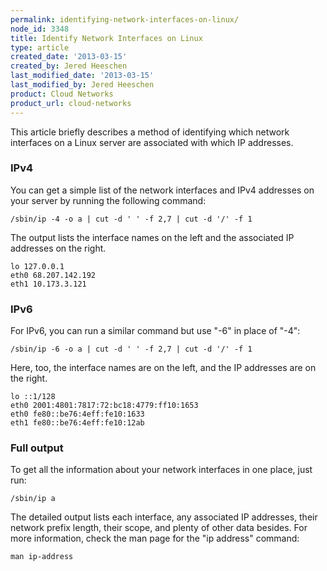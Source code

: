 ```yaml
---
permalink: identifying-network-interfaces-on-linux/
node_id: 3348
title: Identify Network Interfaces on Linux
type: article
created_date: '2013-03-15'
created_by: Jered Heeschen
last_modified_date: '2013-03-15'
last_modified_by: Jered Heeschen
product: Cloud Networks
product_url: cloud-networks
---
```


This article briefly describes a method of identifying which network interfaces on a Linux 
server are associated with which IP addresses.

### IPv4

You can get a simple list of the network interfaces and IPv4 addresses on your server by 
running the following command:

    /sbin/ip -4 -o a | cut -d ' ' -f 2,7 | cut -d '/' -f 1

The output lists the interface names on the left and the associated IP addresses on the right.

    lo 127.0.0.1
    eth0 68.207.142.192
    eth1 10.173.3.121

### IPv6

For IPv6, you can run a similar command but use "-6" in place of "-4":

    /sbin/ip -6 -o a | cut -d ' ' -f 2,7 | cut -d '/' -f 1

Here, too, the interface names are on the left, and the IP addresses are on the right.

    lo ::1/128
    eth0 2001:4801:7817:72:bc18:4779:ff10:1653
    eth0 fe80::be76:4eff:fe10:1633
    eth1 fe80::be76:4eff:fe10:12ab

### Full output

To get all the information about your network interfaces in one place, just run:

    /sbin/ip a

The detailed output lists each interface, any associated IP addresses, their network prefix 
length, their scope, and plenty of other data besides.  For more information, check the 
man page for the "ip address" command:

    man ip-address
